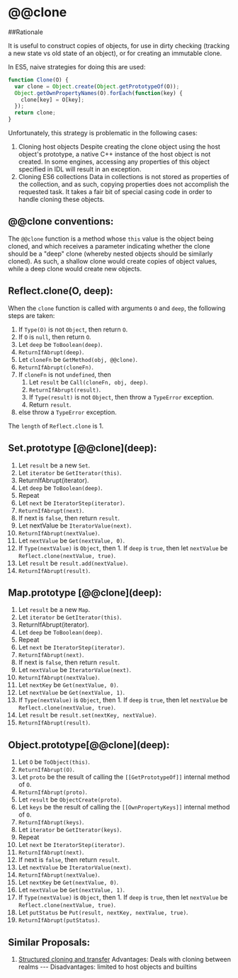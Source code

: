 @@clone
=======

##Rationale

It is useful to construct copies of objects, for use in dirty checking (tracking a new state vs old state of an object), or for
creating an immutable clone.

In ES5, naive strategies for doing this are used:

```js
function Clone(O) {
  var clone = Object.create(Object.getPrototypeOf(O));
  Object.getOwnPropertyNames(O).forEach(function(key) {
    clone[key] = O[key];
  });
  return clone;
}
```

Unfortunately, this strategy is problematic in the following cases:

1. Cloning host objects
  Despite creating the clone object using the host object's prototype, a native C++ instance of the host object is not created.
  In some engines, accessing any properties of this object specified in IDL will result in an exception.
2. Cloning ES6 collections
  Data in collections is not stored as properties of the collection, and as such, copying properties does not accomplish the
  requested task. It takes a fair bit of special casing code in order to handle cloning these objects.

## @@clone conventions:

The `@@clone` function is a method whose `this` value is the object being cloned, and which receives a parameter indicating
whether the clone should be a "deep" clone (whereby nested objects should be similarly cloned). As such, a shallow clone
would create copies of object values, while a deep clone would create new objects.

## Reflect.clone(O, deep):

When the `clone` function is called with arguments `O` and `deep`, the following steps are taken:

1. If `Type(O)` is not `Object`, then return `O`.
2. If `O` is `null`, then return `O`.
3. Let `deep` be `ToBoolean(deep)`.
4. `ReturnIfAbrupt(deep)`.
5. Let `cloneFn` be `GetMethod(obj, @@clone)`.
6. `ReturnIfAbrupt(cloneFn)`.
7. If `cloneFn` is not `undefined`, then
    1. Let `result` be `Call(cloneFn, obj, deep)`.
    2. `ReturnIfAbrupt(result)`.
    3. If `Type(result)` is not `Object`, then throw a `TypeError` exception.
    4. Return `result`.
8. else throw a `TypeError` exception.

The `length` of `Reflect.clone` is 1.

## Set.prototype \[@@clone](deep):

1. Let `result` be a new `Set`.
2. Let `iterator` be `GetIterator(this)`.
3. ReturnIfAbrupt(iterator).
4. Let `deep` be `ToBoolean(deep)`.
5. Repeat
  1. Let `next` be `IteratorStep(iterator)`.
  2. `ReturnIfAbrupt(next)`.
  3. If next is `false`, then return `result`.
  4. Let nextValue be `IteratorValue(next)`.
  5. `ReturnIfAbrupt(nextValue)`.
  6. Let `nextValue` be `Get(nextValue, 0)`.
  7. If `Type(nextValue)` is `Object`, then
    1. If `deep` is `true`, then let `nextValue` be `Reflect.clone(nextValue, true)`.
  8. Let `result` be `result.add(nextValue)`.
  9. `ReturnIfAbrupt(result)`.

## Map.prototype \[@@clone](deep):

1. Let `result` be a new `Map`.
2. Let `iterator` be `GetIterator(this)`.
3. ReturnIfAbrupt(iterator).
4. Let `deep` be `ToBoolean(deep)`.
5. Repeat
  1. Let `next` be `IteratorStep(iterator)`.
  2. `ReturnIfAbrupt(next)`.
  3. If next is `false`, then return `result`.
  4. Let `nextValue` be `IteratorValue(next)`.
  5. `ReturnIfAbrupt(nextValue)`.
  6. Let `nextKey` be `Get(nextValue, 0)`.
  7. Let `nextValue` be `Get(nextValue, 1)`.
  8. If `Type(nextValue)` is `Object`, then
    1. If `deep` is `true`, then let `nextValue` be `Reflect.clone(nextValue, true)`.
  9. Let `result` be `result.set(nextKey, nextValue)`.
  10. `ReturnIfAbrupt(result)`.

## Object.prototype\[@@clone](deep):

1. Let `O` be `ToObject(this)`.
2. `ReturnIfAbrupt(O)`.
3. Let `proto` be the result of calling the `[[GetPrototypeOf]]` internal method of `O`.
4. `ReturnIfAbrupt(proto)`.
5. Let `result` be `ObjectCreate(proto)`.
6. Let `keys` be the result of calling the `[[OwnPropertyKeys]]` internal method of `O`.
7. `ReturnIfAbrupt(keys)`.
8. Let `iterator` be `GetIterator(keys)`.
9. Repeat
  1. Let `next` be `IteratorStep(iterator)`.
  2. `ReturnIfAbrupt(next)`.
  3. If next is `false`, then return `result`.
  4. Let `nextValue` be `IteratorValue(next)`.
  5. `ReturnIfAbrupt(nextValue)`.
  6. Let `nextKey` be `Get(nextValue, 0)`.
  7. Let `nextValue` be `Get(nextValue, 1)`.
  8. If `Type(nextValue)` is `Object`, then
    1. If `deep` is `true`, then let `nextValue` be `Reflect.clone(nextValue, true)`.
  9. Let `putStatus` be `Put(result, nextKey, nextValue, true)`.
  10. `ReturnIfAbrupt(putStatus)`.

## Similar Proposals:

1. [Structured cloning and transfer](https://github.com/dslomov-chromium/ecmascript-structured-clone)
  Advantages: Deals with cloning between realms --- Disadvantages: limited to host objects and builtins
